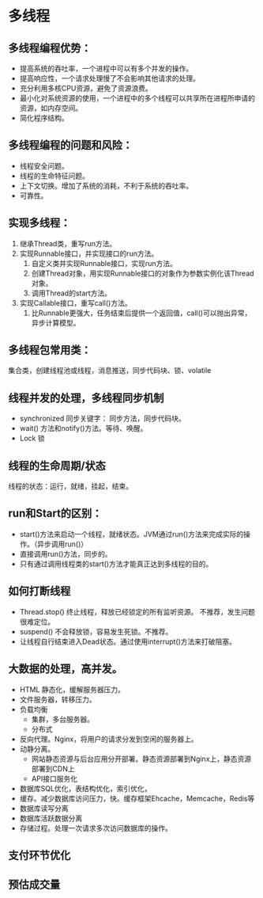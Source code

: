 # 多线程

## 多线程编程优势：
- 提高系统的吞吐率，一个进程中可以有多个并发的操作。
- 提高响应性，一个请求处理慢了不会影响其他请求的处理。
- 充分利用多核CPU资源，避免了资源浪费。
- 最小化对系统资源的使用，一个进程中的多个线程可以共享所在进程所申请的资源，如内存空间。
- 简化程序结构。

## 多线程编程的问题和风险：
- 线程安全问题。
- 线程的生命特征问题。
- 上下文切换。增加了系统的消耗，不利于系统的吞吐率。
- 可靠性。

## 实现多线程：
1. 继承Thread类，重写run方法。
2. 实现Runnable接口，并实现接口的run方法。
    1. 自定义类并实现Runnable接口，实现run方法。
    2. 创建Thread对象，用实现Runnable接口的对象作为参数实例化该Thread对象。
    3. 调用Thread的start方法。
3. 实现Callable接口，重写call()方法。
    1. 比Runnable更强大，任务结束后提供一个返回值，call()可以抛出异常，异步计算模型。
    
## 多线程包常用类：
集合类，创建线程池或线程，消息推送，同步代码块、锁、volatile

## 线程并发的处理，多线程同步机制
- synchronized 同步关键字： 同步方法，同步代码块。
- wait() 方法和notify()方法。等待、唤醒。
- Lock 锁

## 线程的生命周期/状态
线程的状态：运行，就绪，挂起，结束。

## run和Start的区别：
- start()方法来启动一个线程，就绪状态。JVM通过run()方法来完成实际的操作。（异步调用run()）
- 直接调用run()方法，同步的。
- 只有通过调用线程类的start()方法才能真正达到多线程的目的。

## 如何打断线程
- Thread.stop() 终止线程，释放已经锁定的所有监听资源。 不推荐，发生问题很难定位。
- suspend() 不会释放锁，容易发生死锁。不推荐。
- 让线程自行结束进入Dead状态。通过使用interrupt()方法来打破阻塞。

## 大数据的处理，高并发。
- HTML 静态化，缓解服务器压力。
- 文件服务器，转移压力。
- 负载均衡
    - 集群，多台服务器。
    - 分布式
- 反向代理。Nginx，将用户的请求分发到空闲的服务器上。
- 动静分离。
    - 网站静态资源与后台应用分开部署。静态资源部署到Nginx上，静态资源部署到CDN上
    - API接口服务化
- 数据库SQL优化，表结构优化，索引优化，
- 缓存。减少数据库访问压力，快。缓存框架Ehcache，Memcache，Redis等
- 数据库读写分离
- 数据库活跃数据分离
- 存储过程。处理一次请求多次访问数据库的操作。


## 支付环节优化

## 预估成交量